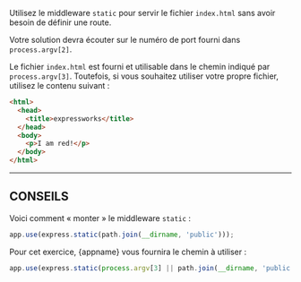 Utilisez le middleware `static` pour servir le fichier `index.html` sans
avoir besoin de définir une route.

Votre solution devra écouter sur le numéro de port fourni dans `process.argv[2]`.

Le fichier `index.html` est fourni et utilisable dans le chemin indiqué par
`process.argv[3]`.  Toutefois, si vous souhaitez utiliser votre propre fichier,
utilisez le contenu suivant :

```html
<html>
  <head>
    <title>expressworks</title>
  </head>
  <body>
    <p>I am red!</p>
  </body>
</html>
```

-----------------------------

## CONSEILS

Voici comment « monter » le middleware `static` :

```js
app.use(express.static(path.join(__dirname, 'public')));
```

Pour cet exercice, {appname} vous fournira le chemin à utiliser :

```js
app.use(express.static(process.argv[3] || path.join(__dirname, 'public')));
```
